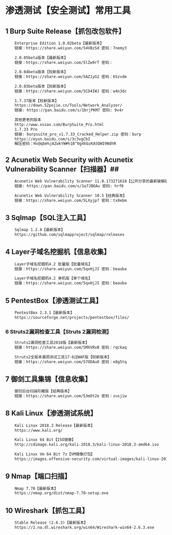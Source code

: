 # 渗透测试【安全测试】常用工具 #  

## 1 Burp Suite Release【抓包改包软件】 ##  

```txt
	Enterprise Edition 1.0.02beta【最新版本】
	链接：https://share.weiyun.com/54VBzSd 密码：7nemy3
	
	2.0.05beta版本【最新版本】
	链接：https://share.weiyun.com/5lZw9rT 密码：
	
	2.0.04beta版本【较新版本】
	链接：https://share.weiyun.com/5AZ1yG2 密码：65zvdm
	
	2.0.03beta版本【较新版本】
	链接：https://share.weiyun.com/5CO4IWJ 密码：w4n3dc
	
	1.7.37版本【较新版本】
	https://down.52pojie.cn/Tools/Network_Analyzer/
	链接: https://pan.baidu.com/s/1brjPKM7 密码: 9v4r
	
	其他更老的版本
	http://www.xssav.com/BurpSuite_Pro.html
	1.7.33 Pro
	链接: burpsuite_pro_v1.7.33_Cracked_Helper.zip 密码：burp
	https://eyun.baidu.com/s/3c3vgCbI
	解压密码：Hv@qbm%jAZwkYW#h1B^0g4kbzKASQWI9NdhR
```

## 2 Acunetix Web Security with Acunetix Vulnerability Scanner【扫描器】##  

```txt
	Acunetix Web Vulnerability Scanner 11.0.173271618【公开分享的最新破解版本】
	链接: https://pan.baidu.com/s/1o7JBOAu 密码: hrf6
	
	Acunetix Web Vulnerability Scanner 10.5【经典版本】
	链接：https://share.weiyun.com/5LXyjp7 密码：tx8ebm
```

## 3 Sqlmap【SQL注入工具】 ##  

```txt
	Sqlmap 1.2.8【最新版本】
	https://github.com/sqlmapproject/sqlmap/releases
```

## 4 Layer子域名挖掘机【信息收集】 ##  

```txt
	Layer子域名挖掘机4.2 批量版【批量域名】
	链接：https://share.weiyun.com/5qxHjJI 密码：beauba
	
	Layer子域名挖掘机4.2 单机版【单个域名】
	链接：https://share.weiyun.com/5qxHjJI 密码：beauba
```

## 5 PentestBox【渗透测试工具】 ##  

```txt
	PentestBox 2.3.1【最新版本】
	https://sourceforge.net/projects/pentestbox/files/	
```

### 6 Struts2漏洞检查工具【Struts 2漏洞检测】 ###  

```txt
	Struts2漏洞检查工具2018版【最新版本】
	链接：https://share.weiyun.com/5MXVRxB 密码：rqckaq
	
	Struts2全版本漏洞测试工具17-6过WAF版【较新版本】
	链接：https://share.weiyun.com/57ODAuO 密码：e8g5tq	
```

## 7 御剑工具集锦【信息收集】 ##  

```txt
	御剑后台扫描珍藏版【经典版本】
	链接：https://share.weiyun.com/53mOt2e 密码：zusjiw
```

## 8 Kali Linux【渗透测试系统】 ##  

```txt
	Kali Linux 2018.3 Release【最新版本】
	https://www.kali.org/
	
	Kali Linux 64 Bit【ISO镜像】
	http://cdimage.kali.org/kali-2018.3/kali-linux-2018.3-amd64.iso
	
	Kali Linux Vm 64 Bit 7z【VM镜像打包】
	https://images.offensive-security.com/virtual-images/kali-linux-2018.3-vm-amd64.7z
```

## 9 Nmap【端口扫描】 ##  

```txt
	Nmap 7.70【最新版本】
	https://nmap.org/dist/nmap-7.70-setup.exe	
```

## 10 Wireshark【抓包工具】 ##  

```txt
	Stable Release (2.6.3)【最新版本】
	https://2.na.dl.wireshark.org/win64/Wireshark-win64-2.6.3.exe
```